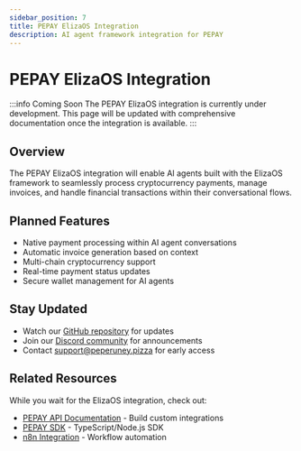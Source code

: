 ```yaml
---
sidebar_position: 7
title: PEPAY ElizaOS Integration
description: AI agent framework integration for PEPAY
---
```


# PEPAY ElizaOS Integration

:::info Coming Soon
The PEPAY ElizaOS integration is currently under development. This page will be updated with comprehensive documentation once the integration is available.
:::

## Overview

The PEPAY ElizaOS integration will enable AI agents built with the ElizaOS framework to seamlessly process cryptocurrency payments, manage invoices, and handle financial transactions within their conversational flows.

## Planned Features

- Native payment processing within AI agent conversations
- Automatic invoice generation based on context
- Multi-chain cryptocurrency support
- Real-time payment status updates
- Secure wallet management for AI agents

## Stay Updated

- Watch our [GitHub repository](https://github.com/peperuney/pepay-sdk) for updates
- Join our [Discord community](https://discord.gg/pepay) for announcements
- Contact support@peperuney.pizza for early access

## Related Resources

While you wait for the ElizaOS integration, check out:
- [PEPAY API Documentation](./pepay-api) - Build custom integrations
- [PEPAY SDK](./pepay-sdk) - TypeScript/Node.js SDK
- [n8n Integration](./pepay-n8n) - Workflow automation